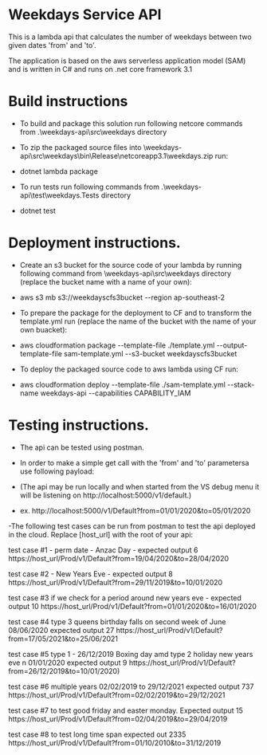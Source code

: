 
# Weekdays Service API

This is a lambda api that calculates the number of weekdays between two given dates 'from' and 'to'.

The application is based on the aws serverless application model (SAM) and is written in C# and runs on .net core framework 3.1


# Build instructions
- To build and package this solution run following netcore commands from .\weekdays-api\src\weekdays directory

- To zip the packaged source files into \weekdays-api\src\weekdays\bin\Release\netcoreapp3.1\weekdays.zip run:
- dotnet lambda package 

- To run tests run following commands from .\weekdays-api\test\weekdays.Tests directory
- dotnet test


# Deployment instructions. 

  - Create an s3 bucket for the source code of your lambda by running following command from \weekdays-api\src\weekdays directory (replace the bucket name with a name of your own): 
  - aws s3 mb s3://weekdayscfs3bucket --region ap-southeast-2

  - To prepare the package for the deployment to CF and to transform the template.yml run (replace the name of the bucket with the name of your own buacket):
  - aws cloudformation package --template-file ./template.yml --output-template-file sam-template.yml --s3-bucket weekdayscfs3bucket

  - To deploy the packaged source code to aws lambda using CF run:
  - aws cloudformation deploy --template-file ./sam-template.yml --stack-name weekdays-api --capabilities CAPABILITY_IAM

  
# Testing instructions. 
 - The api can be tested using postman.
 - In order to make a simple get call with the 'from' and 'to' parametersa use following payload:
 - (The api may be run locally and when started from the VS debug menu it will be listening on http://localhost:5000/v1/default.) 

 - ex. http://localhost:5000/v1/Default?from=01/01/2020&to=05/01/2020


 
 -The following test cases can be run from postman to test the api deployed in the cloud. Replace [host_url] with the root of your api:
 
   test case #1 - perm date - Anzac Day - expected output 6
   https://host_url/Prod/v1/Default?from=19/04/2020&to=28/04/2020

   test case #2 - New Years Eve - expected output 8
   https://host_url/Prod/v1/Default?from=29/11/2019&to=10/01/2020

   test case #3 if we check for a period around new years eve - expected output 10
   https://host_url/Prod/v1/Default?from=01/01/2020&to=16/01/2020

   test case #4 type 3 queens birthday falls on second week of June 08/06/2020 expected output 27
   https://host_url/Prod/v1/Default?from=17/05/2021&to=25/06/2021

   test case #5 type 1 - 26/12/2019 Boxing day amd type 2 holiday new years eve n 01/01/2020 expected output 9
   https://host_url/Prod/v1/Default?from=26/12/2019&to=10/01/2020)

   test case #6 multiple years 02/02/2019 to 29/12/2021 expected output 737
   https://host_url/Prod/v1/Default?from=02/02/2019&to=29/12/2021

   test case #7 to test good friday and easter monday. Expected output 15
   https://host_url/Prod/v1/Default?from=02/04/2019&to=29/04/2019

   test case #8 to test long time span expected out 2335
   https://host_url/Prod/v1/Default?from=01/10/2010&to=31/12/2019
